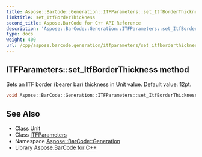```yaml
---
title: Aspose::BarCode::Generation::ITFParameters::set_ItfBorderThickness method
linktitle: set_ItfBorderThickness
second_title: Aspose.BarCode for C++ API Reference
description: 'Aspose::BarCode::Generation::ITFParameters::set_ItfBorderThickness method. Sets an ITF border (bearer bar) thickness in Unit value. Default value: 12pt in C++.'
type: docs
weight: 400
url: /cpp/aspose.barcode.generation/itfparameters/set_itfborderthickness/
---
```

## ITFParameters::set_ItfBorderThickness method


Sets an ITF border (bearer bar) thickness in [Unit](../../unit/) value. Default value: 12pt.

```cpp
void Aspose::BarCode::Generation::ITFParameters::set_ItfBorderThickness(System::SharedPtr<Unit> value)
```

## See Also

* Class [Unit](../../unit/)
* Class [ITFParameters](../)
* Namespace [Aspose::BarCode::Generation](../../)
* Library [Aspose.BarCode for C++](../../../)
